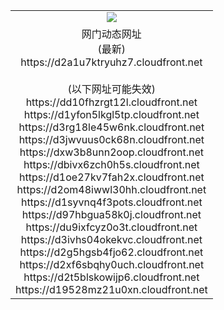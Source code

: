 ﻿<table>
  <tr></tr>
  <tr><td colspan=2 align=center><img src="https://d2a1u7ktryuhz7.cloudfront.net/Up/oGate.jpg" /></td></tr>
  <tr><td colspan=2 align=center>网门动态网址<br/>(最新)
<br>https://d2a1u7ktryuhz7.cloudfront.net
<br/><br/>(以下网址可能失效)
<br>https://dd10fhzrgt12l.cloudfront.net
<br>https://d1yfon5lkgl5tp.cloudfront.net
<br>https://d3rg18le45w6nk.cloudfront.net
<br>https://d3jwvuus0ck68n.cloudfront.net
<br>https://dxw3b8unn2oop.cloudfront.net
<br>https://dbivx6zch0h5s.cloudfront.net
<br>https://d1oe27kv7fah2x.cloudfront.net
<br>https://d2om48iwwl30hh.cloudfront.net
<br>https://d1syvnq4f3pots.cloudfront.net
<br>https://d97hbgua58k0j.cloudfront.net
<br>https://du9ixfcyz0o3t.cloudfront.net
<br>https://d3ivhs04okekvc.cloudfront.net
<br>https://d2g5hgsb4fjo62.cloudfront.net
<br>https://d2xf6sbqhy0uch.cloudfront.net
<br>https://d2t5blskowijp6.cloudfront.net
<br>https://d19528mz21u0xn.cloudfront.net
    </td>
  </tr>
</table>
